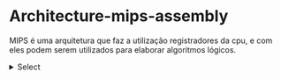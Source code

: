 # Architecture-mips-assembly

MIPS é uma arquitetura que faz a utilização registradores da cpu, e com eles podem serem utilizados para elaborar algoritmos lógicos.

<details>
<summary>Select</summary>

### List 1



### List 2


</details>